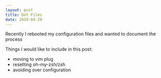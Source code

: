 ```yaml
---
layout: post
title: Dot Files
date: 2019-04-20
---
```


Recently I rebooted my configuration files and wanted to document the process


Things I would like to include in this post:
- moving to vim plug
- resetting oh-my-zsh/zsh
- avoiding over configuration

